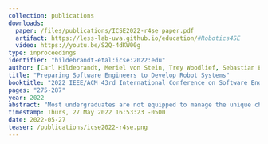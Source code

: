 ```yaml
---
collection: publications
downloads:
  paper: /files/publications/ICSE2022-r4se_paper.pdf
  artifact: https://less-lab-uva.github.io/education/#Robotics4SE
  video: https://youtu.be/S2Q-4dKW00g
type: inproceedings
identifier: "hildebrandt-etal:icse:2022:edu"
author: [Carl Hildebrandt, Meriel von Stein, Trey Woodlief, Sebastian Elbaum]
title: "Preparing Software Engineers to Develop Robot Systems"
booktitle: "2022 IEEE/ACM 43rd International Conference on Software Engineering (ICSE)"
pages: "275-287"
year: 2022
abstract: "Most undergraduates are not equipped to manage the unique challenges in developing software for modern robots, despite rapid expansion of the field. We here introduce a course we have designed and delivered to better prepare students to develop software for robot systems. It emphasizes the distinctive challenges of software development for robots paired with related software engineering techniques, it provides many opportunities for experiential learning across both disciplines, and it lowers the barriers for learning how to build robotic systems. "
timestamp: Thurs, 27 May 2022 16:53:23 -0500
date: 2022-05-27
teaser: /publications/icse2022-r4se.png
---
```


